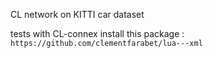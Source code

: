 CL network on KITTI car dataset

tests with CL-connex
install this package : `https://github.com/clementfarabet/lua---xml`
